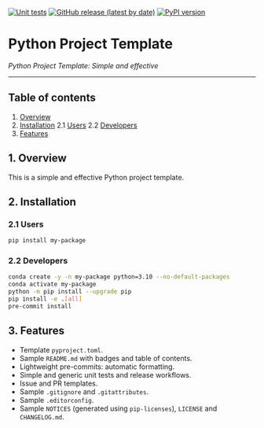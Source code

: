 [![Unit tests](https://github.com/jriverosesma/my-package/actions/workflows/unit_tests.yaml/badge.svg)](https://github.com/jriverosesma/my-package/actions/workflows/unit_tests.yaml)
[![GitHub release (latest by date)](https://img.shields.io/github/v/release/jriverosesma/my-package?include_prereleases&label=latest%20release&color=blue)](https://github.com/jriverosesma/my-package/releases)
[![PyPI version](https://img.shields.io/pypi/v/my-package.svg?color=blue)](https://pypi.org/project/my-package/)

# Python Project Template

*Python Project Template: Simple and effective*
________________________________________________________

## Table of contents
1. [Overview](README.md#1-overview)
2. [Installation](README.md#2-installation)
    2.1 [Users](README.md#2.1-users)
    2.2 [Developers](README.md#2.2-developers)
3. [Features](README.md#3-features)

## 1. Overview

This is a simple and effective Python project template.

## 2. Installation

### 2.1 Users

```bash
pip install my-package
```

### 2.2 Developers

```bash
conda create -y -n my-package python=3.10 --no-default-packages
conda activate my-package
python -m pip install --upgrade pip
pip install -e .[all]
pre-commit install
```

## 3. Features

- Template `pyproject.toml`.
- Sample `README.md` with badges and table of contents.
- Lightweight pre-commits: automatic formatting.
- Simple and generic unit tests and release workflows.
- Issue and PR templates.
- Sample `.gitignore` and `.gitattributes`.
- Sample `.editorconfig`.
- Sample `NOTICES` (generated using `pip-licenses`), `LICENSE` and `CHANGELOG.md`.
